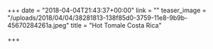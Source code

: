 +++
date = "2018-04-04T21:43:37+00:00"
link = ""
teaser_image = "/uploads/2018/04/04/38281813-138f85d0-3759-11e8-9b9b-45670284261a.jpeg"
title = "Hot Tomale Costa Rica"

+++
